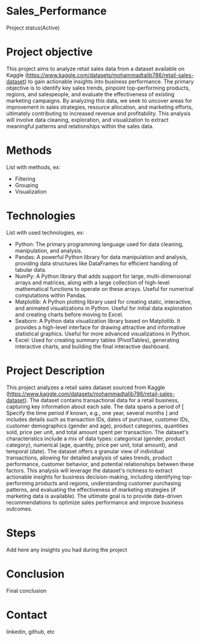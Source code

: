 # Sales_Performance
  Project status(Active)

# Project objective

  This project aims to analyze retail sales data from a dataset available on Kaggle (https://www.kaggle.com/datasets/mohammadtalib786/retail-sales-dataset) to gain actionable insights into business performance.  The primary objective is to identify key sales trends, pinpoint top-performing products, regions, and salespeople, and evaluate the effectiveness of existing marketing campaigns.  By analyzing this data, we seek to uncover areas for improvement in sales strategies, resource allocation, and marketing efforts, ultimately contributing to increased revenue and profitability.  This analysis will involve data cleaning, exploration, and visualization to extract meaningful patterns and relationships within the sales data.

# Methods
  List with methods, ex:
  - Filtering
  - Grouping
  - Visualization

# Technologies 
  List with used technologies, ex:
  - Python: The primary programming language used for data cleaning, manipulation, and analysis.
  - Pandas: A powerful Python library for data manipulation and analysis, providing data structures like DataFrames for efficient handling of tabular data.
  - NumPy: A Python library that adds support for large, multi-dimensional arrays and matrices, along with a large collection of high-level mathematical functions to operate on these arrays. Useful for numerical computations within Pandas.   
  - Matplotlib: A Python plotting library used for creating static, interactive, and animated visualizations in Python. Useful for initial data exploration and creating charts before moving to Excel.
  - Seaborn: A Python data visualization library based on Matplotlib. It provides a high-level interface for drawing attractive and informative statistical graphics. Useful for more advanced visualizations in Python.   
  - Excel: Used for creating summary tables (PivotTables), generating interactive charts, and building the final interactive dashboard.

# Project Description
  
  This project analyzes a retail sales dataset sourced from Kaggle (https://www.kaggle.com/datasets/mohammadtalib786/retail-sales-dataset).  The dataset contains transactional data for a retail business, capturing key information about each sale.  The data spans a period of [ Specify the time period if known, e.g., one year, several months ] and includes details such as transaction IDs, dates of purchase, customer IDs, customer demographics (gender and age), product categories, quantities sold, price per unit, and total amount spent per transaction.  The dataset's characteristics include a mix of data types: categorical (gender, product category), numerical (age, quantity, price per unit, total amount), and temporal (date).  The dataset offers a granular view of individual transactions, allowing for detailed analysis of sales trends, product performance, customer behavior, and potential relationships between these factors.  This analysis will leverage the dataset's richness to extract actionable insights for business decision-making, including identifying top-performing products and regions, understanding customer purchasing patterns, and evaluating the effectiveness of marketing strategies (if marketing data is available).  The ultimate goal is to provide data-driven recommendations to optimize sales performance and improve business outcomes.

# Steps
  Add here any insights you had during the project

# Conclusion
  Final conclusion
  
# Contact
  linkedin, github, etc 